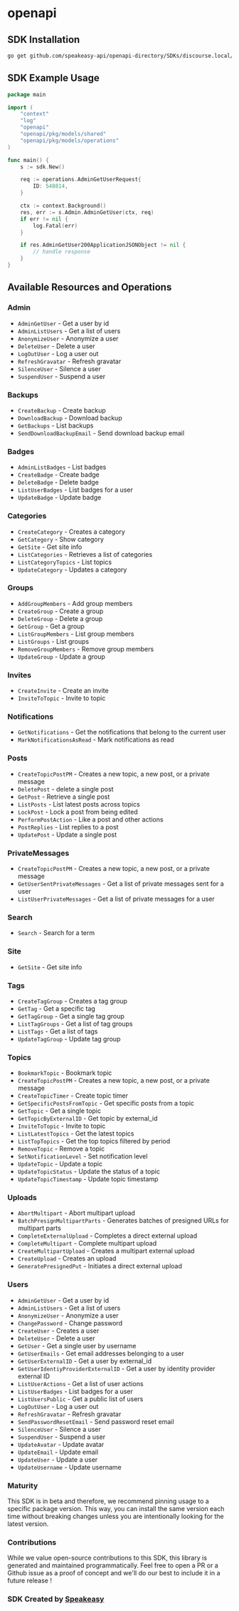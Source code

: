 # openapi

<!-- Start SDK Installation -->
## SDK Installation

```bash
go get github.com/speakeasy-api/openapi-directory/SDKs/discourse.local/latest/go
```
<!-- End SDK Installation -->

## SDK Example Usage
<!-- Start SDK Example Usage -->
```go
package main

import (
    "context"
    "log"
    "openapi"
    "openapi/pkg/models/shared"
    "openapi/pkg/models/operations"
)

func main() {
    s := sdk.New()

    req := operations.AdminGetUserRequest{
        ID: 548814,
    }

    ctx := context.Background()
    res, err := s.Admin.AdminGetUser(ctx, req)
    if err != nil {
        log.Fatal(err)
    }

    if res.AdminGetUser200ApplicationJSONObject != nil {
        // handle response
    }
}
```
<!-- End SDK Example Usage -->

<!-- Start SDK Available Operations -->
## Available Resources and Operations


### Admin

* `AdminGetUser` - Get a user by id
* `AdminListUsers` - Get a list of users
* `AnonymizeUser` - Anonymize a user
* `DeleteUser` - Delete a user
* `LogOutUser` - Log a user out
* `RefreshGravatar` - Refresh gravatar
* `SilenceUser` - Silence a user
* `SuspendUser` - Suspend a user

### Backups

* `CreateBackup` - Create backup
* `DownloadBackup` - Download backup
* `GetBackups` - List backups
* `SendDownloadBackupEmail` - Send download backup email

### Badges

* `AdminListBadges` - List badges
* `CreateBadge` - Create badge
* `DeleteBadge` - Delete badge
* `ListUserBadges` - List badges for a user
* `UpdateBadge` - Update badge

### Categories

* `CreateCategory` - Creates a category
* `GetCategory` - Show category
* `GetSite` - Get site info
* `ListCategories` - Retrieves a list of categories
* `ListCategoryTopics` - List topics
* `UpdateCategory` - Updates a category

### Groups

* `AddGroupMembers` - Add group members
* `CreateGroup` - Create a group
* `DeleteGroup` - Delete a group
* `GetGroup` - Get a group
* `ListGroupMembers` - List group members
* `ListGroups` - List groups
* `RemoveGroupMembers` - Remove group members
* `UpdateGroup` - Update a group

### Invites

* `CreateInvite` - Create an invite
* `InviteToTopic` - Invite to topic

### Notifications

* `GetNotifications` - Get the notifications that belong to the current user
* `MarkNotificationsAsRead` - Mark notifications as read

### Posts

* `CreateTopicPostPM` - Creates a new topic, a new post, or a private message
* `DeletePost` - delete a single post
* `GetPost` - Retrieve a single post
* `ListPosts` - List latest posts across topics
* `LockPost` - Lock a post from being edited
* `PerformPostAction` - Like a post and other actions
* `PostReplies` - List replies to a post
* `UpdatePost` - Update a single post

### PrivateMessages

* `CreateTopicPostPM` - Creates a new topic, a new post, or a private message
* `GetUserSentPrivateMessages` - Get a list of private messages sent for a user
* `ListUserPrivateMessages` - Get a list of private messages for a user

### Search

* `Search` - Search for a term

### Site

* `GetSite` - Get site info

### Tags

* `CreateTagGroup` - Creates a tag group
* `GetTag` - Get a specific tag
* `GetTagGroup` - Get a single tag group
* `ListTagGroups` - Get a list of tag groups
* `ListTags` - Get a list of tags
* `UpdateTagGroup` - Update tag group

### Topics

* `BookmarkTopic` - Bookmark topic
* `CreateTopicPostPM` - Creates a new topic, a new post, or a private message
* `CreateTopicTimer` - Create topic timer
* `GetSpecificPostsFromTopic` - Get specific posts from a topic
* `GetTopic` - Get a single topic
* `GetTopicByExternalID` - Get topic by external_id
* `InviteToTopic` - Invite to topic
* `ListLatestTopics` - Get the latest topics
* `ListTopTopics` - Get the top topics filtered by period
* `RemoveTopic` - Remove a topic
* `SetNotificationLevel` - Set notification level
* `UpdateTopic` - Update a topic
* `UpdateTopicStatus` - Update the status of a topic
* `UpdateTopicTimestamp` - Update topic timestamp

### Uploads

* `AbortMultipart` - Abort multipart upload
* `BatchPresignMultipartParts` - Generates batches of presigned URLs for multipart parts
* `CompleteExternalUpload` - Completes a direct external upload
* `CompleteMultipart` - Complete multipart upload
* `CreateMultipartUpload` - Creates a multipart external upload
* `CreateUpload` - Creates an upload
* `GeneratePresignedPut` - Initiates a direct external upload

### Users

* `AdminGetUser` - Get a user by id
* `AdminListUsers` - Get a list of users
* `AnonymizeUser` - Anonymize a user
* `ChangePassword` - Change password
* `CreateUser` - Creates a user
* `DeleteUser` - Delete a user
* `GetUser` - Get a single user by username
* `GetUserEmails` - Get email addresses belonging to a user
* `GetUserExternalID` - Get a user by external_id
* `GetUserIdentiyProviderExternalID` - Get a user by identity provider external ID
* `ListUserActions` - Get a list of user actions
* `ListUserBadges` - List badges for a user
* `ListUsersPublic` - Get a public list of users
* `LogOutUser` - Log a user out
* `RefreshGravatar` - Refresh gravatar
* `SendPasswordResetEmail` - Send password reset email
* `SilenceUser` - Silence a user
* `SuspendUser` - Suspend a user
* `UpdateAvatar` - Update avatar
* `UpdateEmail` - Update email
* `UpdateUser` - Update a user
* `UpdateUsername` - Update username
<!-- End SDK Available Operations -->

### Maturity

This SDK is in beta and therefore, we recommend pinning usage to a specific package version.
This way, you can install the same version each time without breaking changes unless you are intentionally
looking for the latest version.

### Contributions

While we value open-source contributions to this SDK, this library is generated and maintained programmatically.
Feel free to open a PR or a Github issue as a proof of concept and we'll do our best to include it in a future release !

### SDK Created by [Speakeasy](https://docs.speakeasyapi.dev/docs/using-speakeasy/client-sdks)
